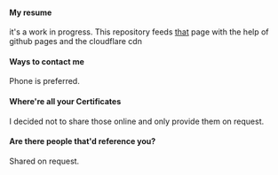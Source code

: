#### My resume
it's a work in progress. This repository feeds [that](https://cv.inferior.dev/) page with the help of github pages and the cloudflare cdn

#### Ways to contact me

Phone is preferred.

#### Where're all your Certificates

I decided not to share those online and only provide them on request.

#### Are there people that'd reference you?

Shared on request.
